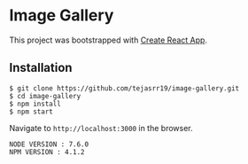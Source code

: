 # Image Gallery

This project was bootstrapped with [Create React App](https://github.com/facebookincubator/create-react-app).

## Installation

```
$ git clone https://github.com/tejasrr19/image-gallery.git
$ cd image-gallery
$ npm install
$ npm start
```

Navigate to `http://localhost:3000` in the browser.

```
NODE VERSION : 7.6.0
NPM VERSION : 4.1.2
```
